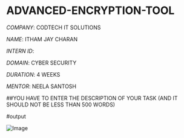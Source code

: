 # ADVANCED-ENCRYPTION-TOOL

*COMPANY*: CODTECH IT SOLUTIONS

*NAME*: ITHAM JAY CHARAN

*INTERN ID*: 

*DOMAIN*: CYBER SECURITY

*DURATION*: 4 WEEKS

*MENTOR*: NEELA SANTOSH

##YOU HAVE TO ENTER THE DESCRIPTION OF YOUR TASK (AND IT SHOULD NOT BE LESS THAN 500 WORDS)

#output

![Image](https://github.com/user-attachments/assets/3b191dc9-bf20-45d6-9152-fba256cd9eb3)
